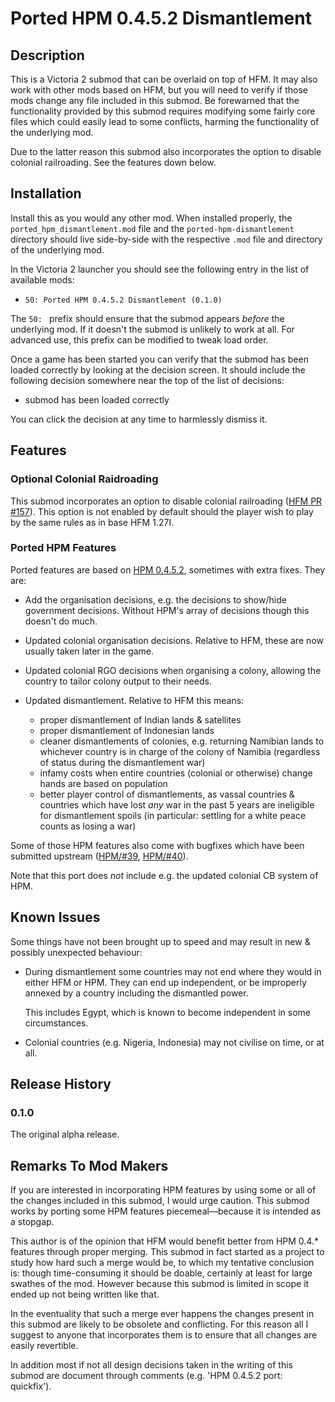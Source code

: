 Ported HPM 0.4.5.2 Dismantlement
================================

Description
-----------

This is a Victoria 2 submod that can be overlaid on top of HFM. It may also work with other mods based on HFM, but you
will need to verify if those mods change any file included in this submod. Be forewarned that the functionality provided
by this submod requires modifying some fairly core files which could easily lead to some conflicts, harming the
functionality of the underlying mod.

Due to the latter reason this submod also incorporates the option to disable colonial railroading. See the features down
below.

Installation
------------

Install this as you would any other mod. When installed properly, the `ported_hpm_dismantlement.mod` file and
the `ported-hpm-dismantlement` directory should live side-by-side with the respective `.mod` file and directory of the
underlying mod.

In the Victoria 2 launcher you should see the following entry in the list of available mods:

- `50: Ported HPM 0.4.5.2 Dismantlement (0.1.0)`

The `50: ` prefix should ensure that the submod appears *before* the underlying mod. If it doesn't the submod is
unlikely to work at all. For advanced use, this prefix can be modified to tweak load order.

Once a game has been started you can verify that the submod has been loaded correctly by looking at the decision screen.
It should include the following decision somewhere near the top of the list of decisions:

- submod has been loaded correctly

You can click the decision at any time to harmlessly dismiss it.

Features
--------

### Optional Colonial Raidroading

This submod incorporates an option to disable colonial railroading ([HFM PR #157]). This option is not enabled by
default should the player wish to play by the same rules as in base HFM 1.27I.

[HFM PR #157]: https://github.com/SighPie/HFM/pull/157

### Ported HPM Features

Ported features are based on [HPM 0.4.5.2], sometimes with extra fixes. They are:

[HPM 0.4.5.2]: https://github.com/arkhometha/Historical-Project-Mod/tree/v0.4.5.2

- Add the organisation decisions, e.g. the decisions to show/hide government decisions. Without HPM's array of decisions
  though this doesn't do much.

- Updated colonial organisation decisions. Relative to HFM, these are now usually taken later in the game.

- Updated colonial RGO decisions when organising a colony, allowing the country to tailor colony output to their needs.

- Updated dismantlement. Relative to HFM this means:

  * proper dismantlement of Indian lands & satellites
  * proper dismantlement of Indonesian lands
  * cleaner dismantlements of colonies, e.g. returning Namibian lands to whichever country is in charge of the colony of
    Namibia (regardless of status during the dismantlement war)
  * infamy costs when entire countries (colonial or otherwise) change hands are based on population
  * better player control of dismantlements, as vassal countries & countries which have lost *any* war in the past 5
    years are ineligible for dismantlement spoils (in particular: settling for a white peace counts as losing a war)

Some of those HPM features also come with bugfixes which have been submitted upstream ([HPM/#39], [HPM/#40]).

[HPM/#39]: https://github.com/arkhometha/Historical-Project-Mod/pull/39
[HPM/#40]: https://github.com/arkhometha/Historical-Project-Mod/pull/40

Note that this port does *not* include e.g. the updated colonial CB system of HPM.

Known Issues
------------

Some things have not been brought up to speed and may result in new & possibly unexpected behaviour:

- During dismantlement some countries may not end where they would in either HFM or HPM. They can end up independent, or
  be improperly annexed by a country including the dismantled power.

  This includes Egypt, which is known to become independent in some circumstances.

- Colonial countries (e.g. Nigeria, Indonesia) may not civilise on time, or at all.

Release History
---------------

### 0.1.0

The original alpha release.

Remarks To Mod Makers
---------------------

If you are interested in incorporating HPM features by using some or all of the changes included in this submod, I would
urge caution. This submod works by porting some HPM features piecemeal—because it is intended as a stopgap.

This author is of the opinion that HFM would benefit better from HPM 0.4.\* features through proper merging. This submod
in fact started as a project to study how hard such a merge would be, to which my tentative conclusion is: though
time-consuming it should be doable, certainly at least for large swathes of the mod. However because this submod is
limited in scope it ended up not being written like that.

In the eventuality that such a merge ever happens the changes present in this submod are likely to be obsolete and
conflicting. For this reason all I suggest to anyone that incorporates them is to ensure that all changes are easily
revertible.

In addition most if not all design decisions taken in the writing of this submod are document through comments (e.g.
'HPM 0.4.5.2 port: quickfix').
